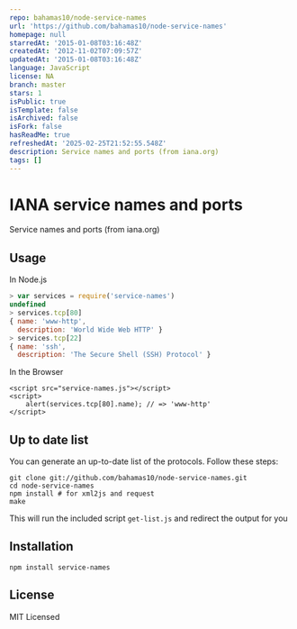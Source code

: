 ```yaml
---
repo: bahamas10/node-service-names
url: 'https://github.com/bahamas10/node-service-names'
homepage: null
starredAt: '2015-01-08T03:16:48Z'
createdAt: '2012-11-02T07:09:57Z'
updatedAt: '2015-01-08T03:16:48Z'
language: JavaScript
license: NA
branch: master
stars: 1
isPublic: true
isTemplate: false
isArchived: false
isFork: false
hasReadMe: true
refreshedAt: '2025-02-25T21:52:55.548Z'
description: Service names and ports (from iana.org)
tags: []
---
```


IANA service names and ports
============================

Service names and ports (from iana.org)

Usage
-----

In Node.js

``` js
> var services = require('service-names')
undefined
> services.tcp[80]
{ name: 'www-http',
  description: 'World Wide Web HTTP' }
> services.tcp[22]
{ name: 'ssh',
  description: 'The Secure Shell (SSH) Protocol' }
```

In the Browser

```
<script src="service-names.js"></script>
<script>
    alert(services.tcp[80].name); // => 'www-http'
</script>
```

Up to date list
---------------

You can generate an up-to-date list of the protocols.  Follow these steps:

    git clone git://github.com/bahamas10/node-service-names.git
    cd node-service-names
    npm install # for xml2js and request
    make

This will run the included script `get-list.js` and redirect the output for you

Installation
------------

    npm install service-names

License
-------

MIT Licensed
